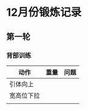 # 12月份锻炼记录

## 第一轮

### 背部训练

| 动作       | 重量 | 问题 |
| ---------- | ---- | ---- |
| 引体向上   |      |      |
| 宽高位下拉 |      |      |
|            |      |      |

